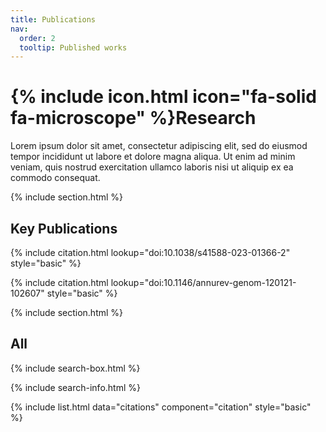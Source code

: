 ```yaml
---
title: Publications
nav:
  order: 2
  tooltip: Published works
---
```


# {% include icon.html icon="fa-solid fa-microscope" %}Research

Lorem ipsum dolor sit amet, consectetur adipiscing elit, sed do eiusmod tempor incididunt ut labore et dolore magna aliqua.
Ut enim ad minim veniam, quis nostrud exercitation ullamco laboris nisi ut aliquip ex ea commodo consequat.

{% include section.html %}

## Key Publications

{% include citation.html lookup="doi:10.1038/s41588-023-01366-2" style="basic" %}

{% include citation.html lookup="doi:10.1146/annurev-genom-120121-102607" style="basic" %}

{% include section.html %}

## All

{% include search-box.html %}

{% include search-info.html %}

{% include list.html data="citations" component="citation" style="basic" %}
